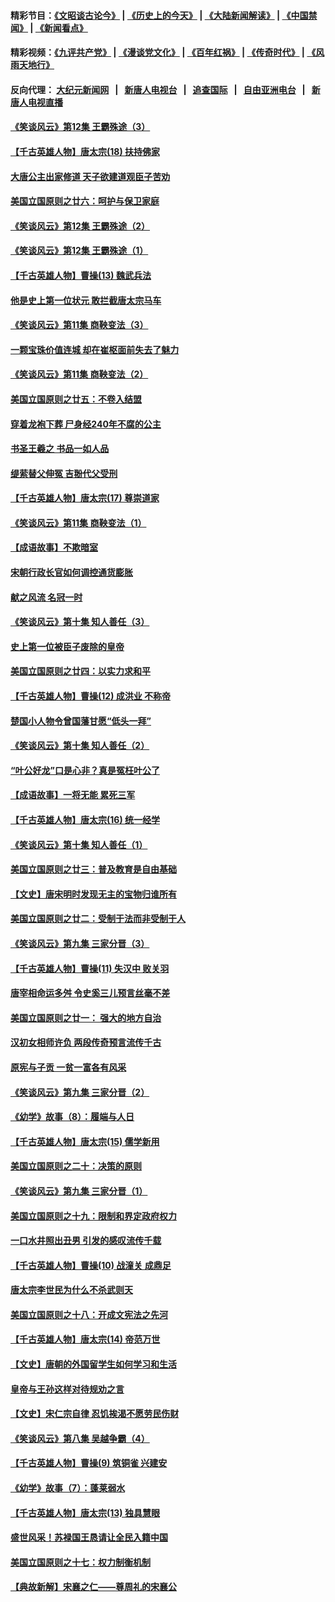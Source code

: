 #### 精彩节目：[《文昭谈古论今》](http://155.138.205.71/wenzhao) | [《历史上的今天》](http://155.138.205.71/today-in-history) | [《大陆新闻解读》](http://155.138.205.71/ntdtv-comedy) | [《中国禁闻》](http://155.138.205.71/ntdtv-news) | [《新闻看点》](http://155.138.205.71/news-insight) 

 #### 精彩视频：[《九评共产党》](http://155.138.205.71:10000/videos/jiuping) | [《漫谈党文化》](http://155.138.205.71:10000/videos/mtdwh) | [《百年红祸》](http://155.138.205.71:10000/videos/bnhh) | [《传奇时代》](http://155.138.205.71:10000/videos/legend) | [《风雨天地行》](http://155.138.205.71:10000/videos/fytdx) 

 #### 反向代理： [大纪元新闻网](http://155.138.205.71:10080/) &nbsp;&nbsp;|&nbsp;&nbsp; [新唐人电视台](http://155.138.205.71:8000/) &nbsp;&nbsp;|&nbsp;&nbsp; [追查国际](http://155.138.205.71:10010/) &nbsp;&nbsp;|&nbsp;&nbsp; [自由亚洲电台](http://155.138.205.71:9800/) &nbsp;&nbsp;|&nbsp;&nbsp; [新唐人电视直播](http://155.138.205.71/) 

#### [《笑谈风云》第12集 王霸殊途（3）](../pages/nsc975/n11058708.md?t=02250937) 

#### [【千古英雄人物】唐太宗(18) 扶持佛家](../pages/nsc975/n8046271.md?t=02250937) 

#### [大唐公主出家修道 天子欲建道观臣子苦劝](../pages/nsc975/n11053988.md?t=02250937) 

#### [美国立国原则之廿六：呵护与保卫家庭](../pages/nsc975/n11056028.md?t=02250937) 

#### [《笑谈风云》第12集 王霸殊途（2）](../pages/nsc975/n11058661.md?t=02250937) 

#### [《笑谈风云》第12集 王霸殊途（1）](../pages/nsc975/n11058612.md?t=02250937) 

#### [【千古英雄人物】曹操(13) 魏武兵法](../pages/nsc975/n7783342.md?t=02250937) 

#### [他是史上第一位状元 敢拦截唐太宗马车](../pages/nsc975/n11064238.md?t=02250937) 

#### [《笑谈风云》第11集 商鞅变法（3）](../pages/nsc975/n11051540.md?t=02250937) 

#### [一颗宝珠价值连城 却在崔枢面前失去了魅力](../pages/nsc975/n11049666.md?t=02250937) 

#### [《笑谈风云》第11集 商鞅变法（2）](../pages/nsc975/n11051527.md?t=02250937) 

#### [美国立国原则之廿五：不卷入结盟](../pages/nsc975/n11049916.md?t=02250937) 

#### [穿着龙袍下葬 尸身经240年不腐的公主](../pages/nsc975/n11058573.md?t=02250937) 

#### [书圣王羲之 书品一如人品](../pages/nsc975/n10961724.md?t=02250937) 

#### [缇萦替父伸冤 吉翂代父受刑](../pages/nsc975/n3780463.md?t=02250937) 

#### [【千古英雄人物】唐太宗(17) 尊崇道家](../pages/nsc975/n8046261.md?t=02250937) 

#### [《笑谈风云》第11集 商鞅变法（1）](../pages/nsc975/n11051459.md?t=02250937) 

#### [【成语故事】不欺暗室](../pages/nsc975/n11056002.md?t=02250937) 

#### [宋朝行政长官如何调控通货膨胀](../pages/nsc975/n11055933.md?t=02250937) 

#### [献之风流 名冠一时](../pages/nsc975/n11011196.md?t=02250937) 

#### [《笑谈风云》第十集 知人善任（3）](../pages/nsc975/n11044990.md?t=02250937) 

#### [史上第一位被臣子废除的皇帝](../pages/nsc975/n11053637.md?t=02250937) 

#### [美国立国原则之廿四：以实力求和平](../pages/nsc975/n11046955.md?t=02250937) 

#### [【千古英雄人物】曹操(12) 成洪业 不称帝](../pages/nsc975/n7783338.md?t=02250937) 

#### [楚国小人物令曾国藩甘愿“低头一拜”](../pages/nsc975/n11013087.md?t=02250937) 

#### [《笑谈风云》第十集 知人善任（2）](../pages/nsc975/n11044937.md?t=02250937) 

#### [“叶公好龙”口是心非？真是冤枉叶公了](../pages/nsc975/n11008777.md?t=02250937) 

#### [【成语故事】一将无能 累死三军](../pages/nsc975/n11046538.md?t=02250937) 

#### [【千古英雄人物】唐太宗(16) 统一经学](../pages/nsc975/n8046259.md?t=02250937) 

#### [《笑谈风云》第十集 知人善任（1）](../pages/nsc975/n11032532.md?t=02250937) 

#### [美国立国原则之廿三：普及教育是自由基础](../pages/nsc975/n11044655.md?t=02250937) 

#### [【文史】唐宋明时发现无主的宝物归谁所有](../pages/nsc975/n11036075.md?t=02250937) 

#### [美国立国原则之廿二：受制于法而非受制于人](../pages/nsc975/n11038266.md?t=02250937) 

#### [《笑谈风云》第九集 三家分晋（3）](../pages/nsc975/n11028646.md?t=02250937) 

#### [【千古英雄人物】曹操(11) 失汉中 败关羽](../pages/nsc975/n7783328.md?t=02250937) 

#### [唐宰相命运多舛 令史奚三儿预言丝毫不差](../pages/nsc975/n334750.md?t=02250937) 

#### [美国立国原则之廿一： 强大的地方自治](../pages/nsc975/n11036069.md?t=02250937) 

#### [汉初女相师许负 两段传奇预言流传千古](../pages/nsc975/n11035453.md?t=02250937) 

#### [原宪与子贡 一贫一富各有风采](../pages/nsc975/n11013094.md?t=02250937) 

#### [《笑谈风云》第九集 三家分晋（2）](../pages/nsc975/n11028610.md?t=02250937) 

#### [《幼学》故事（8）：履端与人日](../pages/nsc975/n10990550.md?t=02250937) 

#### [【千古英雄人物】唐太宗(15) 儒学新用](../pages/nsc975/n8046225.md?t=02250937) 

#### [美国立国原则之二十：决策的原则](../pages/nsc975/n11034691.md?t=02250937) 

#### [《笑谈风云》第九集 三家分晋（1）](../pages/nsc975/n11028591.md?t=02250937) 

#### [美国立国原则之十九：限制和界定政府权力](../pages/nsc975/n11023895.md?t=02250937) 

#### [一口水井照出丑男 引发的感叹流传千载](../pages/nsc975/n11004598.md?t=02250937) 

#### [【千古英雄人物】曹操(10) 战潼关 成鼎足](../pages/nsc975/n7779963.md?t=02250937) 

#### [唐太宗李世民为什么不杀武则天](../pages/nsc975/n11034040.md?t=02250937) 

#### [美国立国原则之十八：开成文宪法之先河](../pages/nsc975/n11008526.md?t=02250937) 

#### [【千古英雄人物】唐太宗(14) 帝范万世](../pages/nsc975/n8034234.md?t=02250937) 

#### [【文史】唐朝的外国留学生如何学习和生活](../pages/nsc975/n11010825.md?t=02250937) 

#### [皇帝与王孙这样对待规劝之言](../pages/nsc975/n10994666.md?t=02250937) 

#### [【文史】宋仁宗自律 忍饥挨渴不愿劳民伤财](../pages/nsc975/n10997349.md?t=02250937) 

#### [《笑谈风云》第八集 吴越争霸（4）](../pages/nsc975/n11010924.md?t=02250937) 

#### [【千古英雄人物】曹操(9) 筑铜雀 兴建安](../pages/nsc975/n7662497.md?t=02250937) 

#### [《幼学》故事（7）：蓬莱弱水](../pages/nsc975/n10990547.md?t=02250937) 

#### [【千古英雄人物】唐太宗(13) 独具慧眼](../pages/nsc975/n8034179.md?t=02250937) 

#### [盛世风采！苏禄国王恳请让全民入籍中国](../pages/nsc975/n10992284.md?t=02250937) 

#### [美国立国原则之十七：权力制衡机制](../pages/nsc975/n11002624.md?t=02250937) 

#### [【典故新解】宋襄之仁——尊周礼的宋襄公](../pages/nsc975/n11018653.md?t=02250937) 

